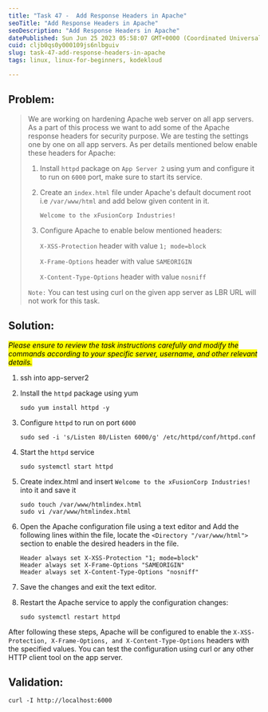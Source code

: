 ```yaml
---
title: "Task 47 -  Add Response Headers in Apache"
seoTitle: "Add Response Headers in Apache"
seoDescription: "Add Response Headers in Apache"
datePublished: Sun Jun 25 2023 05:58:07 GMT+0000 (Coordinated Universal Time)
cuid: cljb0qs0y000109js6nlbguiv
slug: task-47-add-response-headers-in-apache
tags: linux, linux-for-beginners, kodekloud

---
```


## Problem:

> We are working on hardening Apache web server on all app servers. As a part of this process we want to add some of the Apache response headers for security purpose. We are testing the settings one by one on all app servers. As per details mentioned below enable these headers for Apache:
> 
> 1. Install `httpd` package on `App Server 2` using yum and configure it to run on `6000` port, make sure to start its service.
>     
> 2. Create an `index.html` file under Apache's default document root i.e `/var/www/html` and add below given content in it.
>     
>     `Welcome to the xFusionCorp Industries!`
>     
> 3. Configure Apache to enable below mentioned headers:
>     
>     `X-XSS-Protection` header with value `1; mode=block`
>     
>     `X-Frame-Options` header with value `SAMEORIGIN`
>     
>     `X-Content-Type-Options` header with value `nosniff`
>     
> 
> `Note:` You can test using curl on the given app server as LBR URL will not work for this task.

## Solution:

  
*<mark>Please ensure to review the task instructions carefully and modify the commands according to your specific server, username, and other relevant details.</mark>*

1. ssh into app-server2
    
2. Install the `httpd` package using yum
    
    ```plaintext
    sudo yum install httpd -y
    ```
    
3. Configure `httpd` to run on port `6000`
    
    ```plaintext
    sudo sed -i 's/Listen 80/Listen 6000/g' /etc/httpd/conf/httpd.conf
    ```
    
4. Start the `httpd` service
    
    ```plaintext
    sudo systemctl start httpd
    ```
    
5. Create index.html and insert `Welcome to the xFusionCorp Industries!` into it and save it
    
    ```plaintext
    sudo touch /var/www/htmlindex.html
    sudo vi /var/www/htmlindex.html
    ```
    
6. Open the Apache configuration file using a text editor and Add the following lines within the file, locate the `<Directory "/var/www/html">` section to enable the desired headers in the file.
    
    ```plaintext
    Header always set X-XSS-Protection "1; mode=block"
    Header always set X-Frame-Options "SAMEORIGIN"
    Header always set X-Content-Type-Options "nosniff"
    ```
    
7. Save the changes and exit the text editor.
    
8. Restart the Apache service to apply the configuration changes:
    
    ```plaintext
    sudo systemctl restart httpd
    ```
    

After following these steps, Apache will be configured to enable the `X-XSS-Protection, X-Frame-Options, and X-Content-Type-Options` headers with the specified values. You can test the configuration using curl or any other HTTP client tool on the app server.

## Validation:

```plaintext
curl -I http://localhost:6000
```